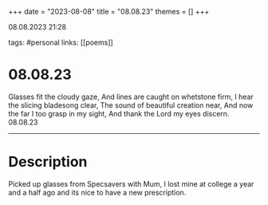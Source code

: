 +++
date = "2023-08-08"
title = "08.08.23"
themes = []
+++

08.08.2023 21:28

tags: #personal
links: [[poems]]

# 08.08.23

Glasses fit the cloudy gaze,
And lines are caught on whetstone firm,
I hear the slicing bladesong clear,
The sound of beautiful creation near,
And now the far I too grasp in my sight,
And thank the Lord my eyes discern.
08.08.23

---

# Description

Picked up glasses from Specsavers with Mum, I lost mine at college a year and a half ago and its nice to have a new prescription.